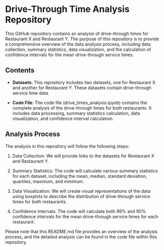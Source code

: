 # Drive-Through Time Analysis Repository

This GitHub repository contains an analysis of drive-through times for Restaurant X and Restaurant Y. The purpose of this repository is to provide a comprehensive overview of the data analysis process, including data collection, summary statistics, data visualization, and the calculation of confidence intervals for the mean drive-through service times.

## Contents

- **Datasets**: This repository includes two datasets, one for Restaurant X and another for Restaurant Y. These datasets contain drive-through service time data.

- **Code File**: The code file (drive_times_analysis.ipynb) contains the complete analysis of the drive-through times for both restaurants. It includes data processing, summary statistics calculation, data visualization, and confidence interval calculation.

## Analysis Process

The analysis in this repository will follow the following steps:

1. Data Collection: We will provide links to the datasets for Restaurant X and Restaurant Y.

2. Summary Statistics: The code will calculate various summary statistics for each dataset, including the mean, median, standard deviation, quartiles, maximum, and minimum.

3. Data Visualization: We will create visual representations of the data using boxplots to describe the distribution of drive-through service times for both restaurants.

4. Confidence Intervals: The code will calculate both 99% and 90% confidence intervals for the mean drive-through service times for each restaurant.

Please note that this README.md file provides an overview of the analysis process, and the detailed analysis can be found in the code file within this repository.